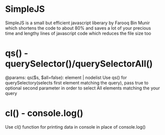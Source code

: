 # SimpleJS
SimpleJS is a small but efficient javascript liberary by Farooq Bin Munir
which shortens the code to about 80% and saves a lot of your precious time and lengthy lines of javascript code which reduces the file size too

# qs() - querySelector()/querySelectorAll()
@params: qs($s, $all=false): element | nodelist
Use qs() for querySelectory(selects first element matching the query), pass true to optional second parameter in order to select All elements matching the your query

# cl() - console.log()
Use cl() function for printing data in console in place of console.log()


